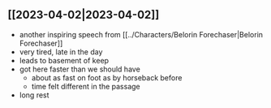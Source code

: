 ## [[2023-04-02|2023-04-02]]
- another inspiring speech from [[../Characters/Belorin Forechaser|Belorin Forechaser]]
- very tired, late in the day
- leads to basement of keep
- got here faster than we should have
	- about as fast on foot as by horseback before
	- time felt different in the passage
- long rest
